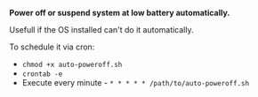 **Power off or suspend system at low battery automatically.**

Usefull if the OS installed can't do it automatically.

To schedule it via cron:  
 - `chmod +x auto-poweroff.sh`
 - `crontab -e`
 - Execute every minute - `* * * * * /path/to/auto-poweroff.sh`
